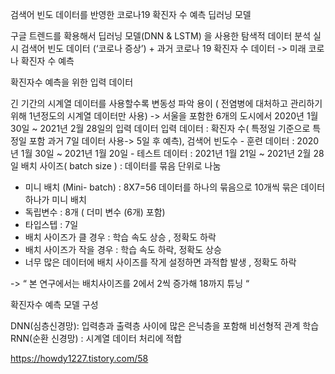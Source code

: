 검색어 빈도 데이터를 반영한 코로나19 확진자 수 예측 딥러닝 모델

구글 트렌드를 확용해서 딥러닝 모델(DNN & LSTM) 을 사용한 탐색적 데이터 분석 실시 
검색어 빈도 데이터 (‘코로나 증상’) + 과거 코로나 19 확진자 수 데이터 -> 미래 코로나 확진자 수 예측 
 
확진자수 예측을 위한 입력 데이터 

긴 기간의 시계열 데이터를 사용할수록 변동성 파악 용이 ( 전염병에 대처하고 관리하기 위해 1년정도의 시계열 데이터만 사용) -> 서울을 포함한 6개의 도시에서 2020년 1월 30일 ~ 2021년 2월 28일의 입력 데이터
입력 데이터 : 확진자 수( 특정일 기준으로 특정일 포함 과거 7일 데이터 사용-> 5일 후 예측), 검색어 빈도수 
      - 훈련 데이터 : 2020년 1월 30일 ~ 2021년 1월 20일
      - 테스트 데이터 : 2021년 1월 21일 ~ 2021년 2월 28일 
배치 사이즈( batch size ) : 데이터를 묶음 단위로 나눔
- 미니 배치 (Mini- batch) : 8X7=56 데이터를 하나의 묶음으로 10개씩 묶은 데이터 하나가 미니 배치 
- 독립변수 : 8개 ( 더미 변수 (6개) 포함) 
- 타입스텝 : 7일
- 배치 사이즈가 클 경우 : 학습 속도 상승 , 정확도 하락
- 배치 사이즈가 작을 경우 : 학습 속도 하락, 정확도 상승
- 너무 많은 데이터에 배치 사이즈를 작게 설정하면 과적합 발생 , 정확도 하락
 
-> “ 본 연구에서는 배치사이즈를 2에서 2씩 증가해 18까지 튜닝 “
 
확진자수 예측 모델 구성

DNN(심층신경망): 입력층과 출력층 사이에 많은 은닉층을 포함해 비선형적 관계 학습
RNN(순환 신경망) : 시계열 데이터 처리에 적합



https://howdy1227.tistory.com/58
 
